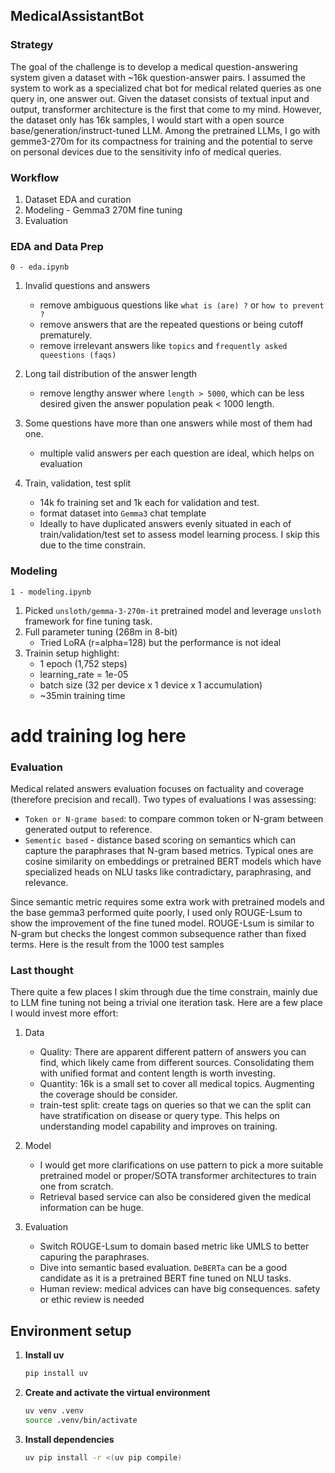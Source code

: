## MedicalAssistantBot

### Strategy
The goal of the challenge is to develop a medical question-answering system given a dataset with ~16k question-answer pairs. I assumed the system to work as a specialized chat bot for medical related queries as one query in, one answer out. Given the dataset consists of textual input and output, transformer architecture is the first that come to my mind. However, the dataset only has 16k samples, I would start with a open source base/generation/instruct-tuned LLM. Among the pretrained LLMs, I go with gemme3-270m for its compactness for training and the potential to serve on personal devices due to the sensitivity info of medical queries.

### Workflow
1. Dataset EDA and curation
2. Modeling - Gemma3 270M fine tuning
3. Evaluation


### EDA and Data Prep
`0 - eda.ipynb`
1. Invalid questions and answers
    - remove ambiguous questions like `what is (are) ?` or `how to prevent ?`
    - remove answers that are the repeated questions or being cutoff prematurely.
    - remove irrelevant answers like `topics` and `frequently asked queestions (faqs)`

2. Long tail distribution of the answer length
    - remove lengthy answer where `length > 5000`, which can be less desired given the answer population peak < 1000 length.

3. Some questions have more than one answers while most of them had one. 
    - multiple valid answers per each question are ideal, which helps on evaluation

4. Train, validation, test split
    - 14k fo training set and 1k each for validation and test.
    - format dataset into `Gemma3` chat template
    - Ideally to have duplicated answers evenly situated in each of train/validation/test set to assess model learning process. I skip this due to the time constrain. 

### Modeling
`1 - modeling.ipynb`
1. Picked `unsloth/gemma-3-270m-it` pretrained model and leverage `unsloth` framework for fine tuning task.
2. Full parameter tuning (268m in 8-bit)
    - Tried LoRA (r=alpha=128) but the performance is not ideal
4. Trainin setup highlight:
    - 1 epoch (1,752 steps)
    - learning_rate = 1e-05
    - batch size (32 per device x 1 device x 1 accumulation)
    - ~35min training time

# add training log here


### Evaluation
Medical related answers evaluation focuses on factuality and coverage (therefore precision and recall). Two types of evaluations I was assessing:
- `Token or N-grame based`: to compare common token or N-gram between generated output to reference. 
- `Sementic based` - distance based scoring on semantics which can capture the paraphrases that N-gram based metrics. Typical ones are cosine similarity on embeddings or pretrained BERT models which have specialized heads on NLU tasks like contradictary, paraphrasing, and relevance. 

Since semantic metric requires some extra work with pretrained models and the base gemma3 performed quite poorly, I used only ROUGE-Lsum to show the improvement of the fine tuned model. ROUGE-Lsum is similar to N-gram but checks the longest common subsequence rather than fixed terms. Here is the result from the 1000 test samples



### Last thought 
There quite a few places I skim through due the time constrain, mainly due to LLM fine tuning not being a trivial one iteration task. Here are a few place I would invest more effort: 

1. Data
   - Quality: There are apparent different pattern of answers you can find, which likely came from different sources. Consolidating them with unified format and content length is worth investing.
   - Quantity: 16k is a small set to cover all medical topics. Augmenting the coverage should be consider.
   - train-test split: create tags on queries so that we can the split can have stratification on disease or query type. This helps on understanding model capability and improves on training. 

2. Model 
   - I would get more clarifications on use pattern to pick a more suitable pretrained model or proper/SOTA transformer architectures to train one from scratch.
   - Retrieval based service can also be considered given the medical information can be huge. 


3. Evaluation
   - Switch ROUGE-Lsum to domain based metric like UMLS to better capuring the paraphrases. 
   - Dive into semantic based evaluation. `DeBERTa` can be a good candidate as it is a pretrained BERT fine tuned on NLU tasks. 
   - Human review: medical advices can have big consequences. safety or ethic review is needed



## Environment setup

1. **Install uv**
   ```bash
   pip install uv
   ```

2. **Create and activate the virtual environment**
   ```bash
   uv venv .venv
   source .venv/bin/activate
   ```

3. **Install dependencies**
   ```bash
   uv pip install -r <(uv pip compile)
   ```


